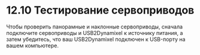 # 12.10 Тестирование сервоприводов

Чтобы проверить панорамные и наклонные сервоприводы, сначала подключите сервоприводы и USB2Dynamixel к источнику питания, а затем убедитесь, что ваш USB2Dynamixel подключен к USB-порту на вашем компьютере.


